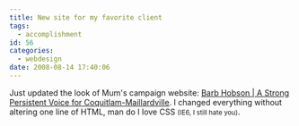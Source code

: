 ```yaml
---
title: New site for my favorite client
tags:
  - accomplishment
id: 56
categories:
  - webdesign
date: 2008-08-14 17:40:06
---
```


Just updated the look of Mum's campaign website: [Barb Hobson | A Strong Persistent Voice for Coquitlam-Maillardville](http://barbhobson.ca).  I changed everything without altering one line of HTML, man do I love CSS <small>(IE6, I still hate you)</small>.
